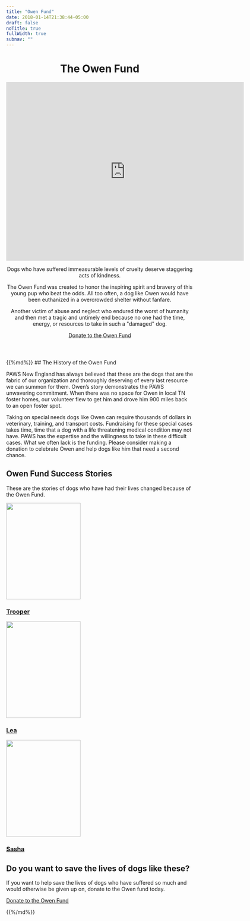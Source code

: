 ```yaml
---
title: "Owen Fund"
date: 2018-01-14T21:38:44-05:00
draft: false
noTitle: true
fullWidth: true
subnav: ""
---
```


<header class="bg-muted margin-bottom-large">
	<div class="container container-large padding-top padding-bottom-xlarge">
		<h1 class="no-padding-top text-xlarge">The Owen Fund</h1>
		<div class="row">
			<div class="grid-half grid-last">
				<iframe src="https://player.vimeo.com/video/69292438?title=0&byline=0&portrait=0" width="640" height="480" frameborder="0" webkitallowfullscreen mozallowfullscreen allowfullscreen></iframe>
			</div>
			<div class="grid-half">
				<p>Dogs who have suffered immeasurable levels of cruelty deserve staggering acts of kindness.</p>
				<p>The Owen Fund was created to honor the inspiring spirit and bravery of this young pup who beat the odds. All too often, a dog like Owen would have been euthanized in a overcrowded shelter without fanfare.</p>
				<p>Another victim of abuse and neglect who endured the worst of humanity and then met a tragic and untimely end because no one had the time, energy, or resources to take in such a "damaged" dog.</p>
				<p><a class="btn btn-large" href="/donate/donations/owen-fund/">Donate to the Owen Fund</a></p>
			</div>
		</div>
	</div>
</header>

<div class="container">
{{%md%}}
## The History of the Owen Fund

PAWS New England has always believed that these are the dogs that are the fabric of our organization and thoroughly deserving of every last resource we can summon for them. Owen’s story demonstrates the PAWS unwavering commitment. When there was no space for Owen in local TN foster homes, our volunteer flew to get him and drove him 900 miles back to an open foster spot.

Taking on special needs dogs like Owen can require thousands of dollars in veterinary, training, and transport costs. Fundraising for these special cases takes time, time that a dog with a life threatening medical condition may not have. PAWS has the expertise and the willingness to take in these difficult cases. What we often lack is the funding. Please consider making a donation to celebrate Owen and help dogs like him that need a second chance.

## Owen Fund Success Stories

These are the stories of dogs who have had their lives changed because of the Owen Fund.

<div class="row text-center margin-bottom">
	<div class="grid-third">
		<a href="/owen-fund/trooper/">
			<img class="img-photo" src="/img/owen-fund/trooper.jpg" alt="" width="200" height="259">
			<h3 class="no-padding-top">Trooper</h3>
		</a>
	</div>
	<div class="grid-third">
		<a href="/owen-fund/lea/">
			<img class="img-photo" src="/img/owen-fund/lea.jpg" alt="" width="200" height="260">
			<h3 class="no-padding-top">Lea</h3>
		</a>
	</div>
	<div class="grid-third">
		<a href="/owen-fund/sasha/">
			<img class="img-photo" src="/img/owen-fund/sasha.jpg" alt="" width="200" height="260">
			<h3 class="no-padding-top">Sasha</h3>
		</a>
	</div>
</div>

## Do you want to save the lives of dogs like these?

If you want to help save the lives of dogs who have suffered so much and would otherwise be given up on, donate to the Owen fund today.

<p><a class="btn btn-large" href="/donate/donations/owen-fund/">Donate to the Owen Fund</a></p>
{{%/md%}}
</div>